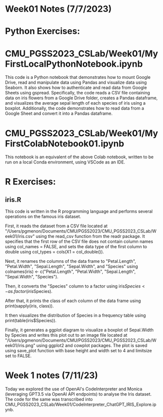 # Week01 Notes (7/7/2023)

# Python Exercises:

# CMU_PGSS2023_CSLab/Week01/MyFirstLocalPythonNotebook.ipynb
This code is a Python notebook that demonstrates how to mount Google Drive, read and manipulate data using Pandas and visualize data using Seaborn. It also shows how to authenticate and read data from Google Sheets using gspread. Specifically, the code reads a CSV file containing data on iris flowers from a Google Drive folder, creates a Pandas dataframe, and visualizes the average sepal length of each species of iris using a boxplot. Additionally, the code demonstrates how to read data from a Google Sheet and convert it into a Pandas dataframe.


# CMU_PGSS2023_CSLab/Week01/MyFirstColabNotebook01.ipynb
This notebook is an equivalent of the above Colab notebook, written to be run on a local Conda environment, using VSCode as an IDE. 


# R Exercises:

## iris.R

This code is written in the R programming language and performs several operations on the famous iris dataset.

First, it reads the dataset from a CSV file located at "/Users/pgmenon/Documents/CMU/PGSS2023/CMU_PGSS2023_CSLab/Week01/iris.csv" using the read_csv function from the readr package. It specifies that the first row of the CSV file does not contain column names using col_names = FALSE, and sets the data type of the first column to double using col_types = cols(X1 = col_double()).

Next, it renames the columns of the data frame to "Petal.Length", "Petal.Width", "Sepal.Length", "Sepal.Width", and "Species" using colnames(iris) <- c("Petal.Length", "Petal.Width", "Sepal.Length", "Sepal.Width", "Species").

Then, it converts the "Species" column to a factor using iris$Species <- as.factor(iris$Species).

After that, it prints the class of each column of the data frame using print(sapply(iris, class)).

It then visualizes the distribution of Species in a frequency table using print(table(iris$Species)).

Finally, it generates a ggplot diagram to visualize a boxplot of Sepal.Width by Species and writes this plot out to an image file located at "/Users/pgmenon/Documents/CMU/PGSS2023/CMU_PGSS2023_CSLab/Week01/iris.png" using ggplot2 and cowplot packages. The plot is saved using save_plot function with base height and width set to 4 and limitsize set to FALSE.




# Week 1 notes (7/11/23)

Today we explored the use of OpenAI's CodeInterpreter and Monica (leveraging GPT3.5 via OpenAI API endpoints) to analyse the Iris dataset. The code for the same was transcribed into CMU_PGSS2023_CSLab/Week01/CodeInterpreter_ChatGPT_IRIS_Explore.ipynb.
